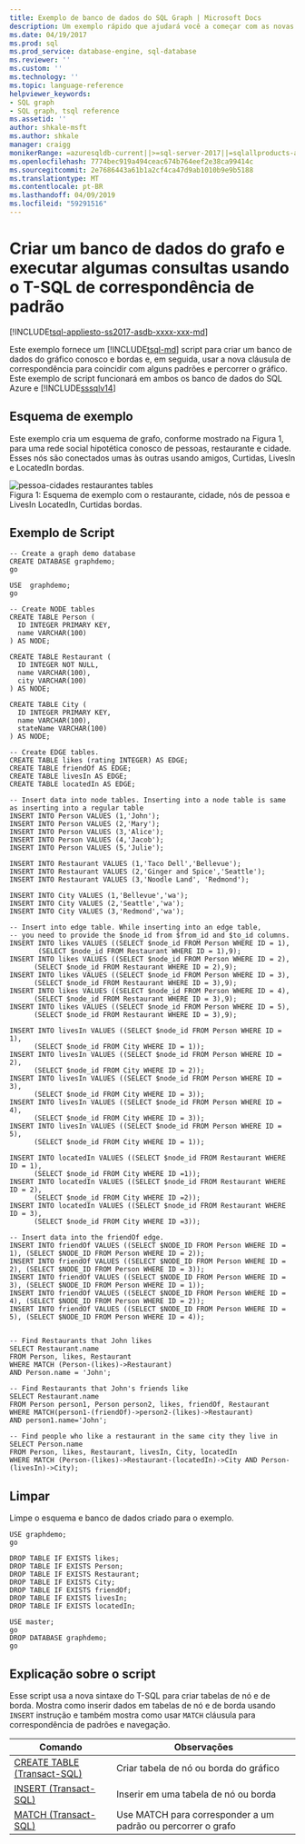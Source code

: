 ```yaml
---
title: Exemplo de banco de dados do SQL Graph | Microsoft Docs
description: Um exemplo rápido que ajudará você a começar com as novas sintaxes introduzidas no banco de dados do SQL graph.
ms.date: 04/19/2017
ms.prod: sql
ms.prod_service: database-engine, sql-database
ms.reviewer: ''
ms.custom: ''
ms.technology: ''
ms.topic: language-reference
helpviewer_keywords:
- SQL graph
- SQL graph, tsql reference
ms.assetid: ''
author: shkale-msft
ms.author: shkale
manager: craigg
monikerRange: =azuresqldb-current||>=sql-server-2017||=sqlallproducts-allversions||>=sql-server-linux-2017||=azuresqldb-mi-current
ms.openlocfilehash: 7774bec919a494ceac674b764eef2e38ca99414c
ms.sourcegitcommit: 2e7686443a61b1a2cf4ca47d9ab1010b9e9b5188
ms.translationtype: MT
ms.contentlocale: pt-BR
ms.lasthandoff: 04/09/2019
ms.locfileid: "59291516"
---
```

# <a name="create-a-graph-database-and-run-some-pattern-matching-queries-using-t-sql"></a>Criar um banco de dados do grafo e executar algumas consultas usando o T-SQL de correspondência de padrão

[!INCLUDE[tsql-appliesto-ss2017-asdb-xxxx-xxx-md](../../includes/tsql-appliesto-ss2017-asdb-xxxx-xxx-md.md)]

Este exemplo fornece um [!INCLUDE[tsql-md](../../includes/tsql-md.md)] script para criar um banco de dados do gráfico conosco e bordas e, em seguida, usar a nova cláusula de correspondência para coincidir com alguns padrões e percorrer o gráfico. Este exemplo de script funcionará em ambos os banco de dados do SQL Azure e [!INCLUDE[sssqlv14](../../includes/sssqlv14-md.md)]  

## <a name="sample-schema"></a>Esquema de exemplo

Este exemplo cria um esquema de grafo, conforme mostrado na Figura 1, para uma rede social hipotética conosco de pessoas, restaurante e cidade. Esses nós são conectados umas às outras usando amigos, Curtidas, LivesIn e LocatedIn bordas.

![pessoa-cidades restaurantes tables](../../relational-databases/graphs/media/person-cities-restaurants-tables.png "exemplo de banco de dados do Sql graph")  
Figura 1: Esquema de exemplo com o restaurante, cidade, nós de pessoa e LivesIn LocatedIn, Curtidas bordas.

## <a name="sample-script"></a>Exemplo de Script

```
-- Create a graph demo database
CREATE DATABASE graphdemo;
go

USE  graphdemo;
go

-- Create NODE tables
CREATE TABLE Person (
  ID INTEGER PRIMARY KEY,
  name VARCHAR(100)
) AS NODE;

CREATE TABLE Restaurant (
  ID INTEGER NOT NULL,
  name VARCHAR(100),
  city VARCHAR(100)
) AS NODE;

CREATE TABLE City (
  ID INTEGER PRIMARY KEY,
  name VARCHAR(100),
  stateName VARCHAR(100)
) AS NODE;

-- Create EDGE tables. 
CREATE TABLE likes (rating INTEGER) AS EDGE;
CREATE TABLE friendOf AS EDGE;
CREATE TABLE livesIn AS EDGE;
CREATE TABLE locatedIn AS EDGE;

-- Insert data into node tables. Inserting into a node table is same as inserting into a regular table
INSERT INTO Person VALUES (1,'John');
INSERT INTO Person VALUES (2,'Mary');
INSERT INTO Person VALUES (3,'Alice');
INSERT INTO Person VALUES (4,'Jacob');
INSERT INTO Person VALUES (5,'Julie');

INSERT INTO Restaurant VALUES (1,'Taco Dell','Bellevue');
INSERT INTO Restaurant VALUES (2,'Ginger and Spice','Seattle');
INSERT INTO Restaurant VALUES (3,'Noodle Land', 'Redmond');

INSERT INTO City VALUES (1,'Bellevue','wa');
INSERT INTO City VALUES (2,'Seattle','wa');
INSERT INTO City VALUES (3,'Redmond','wa');

-- Insert into edge table. While inserting into an edge table,
-- you need to provide the $node_id from $from_id and $to_id columns.
INSERT INTO likes VALUES ((SELECT $node_id FROM Person WHERE ID = 1), 
       (SELECT $node_id FROM Restaurant WHERE ID = 1),9);
INSERT INTO likes VALUES ((SELECT $node_id FROM Person WHERE ID = 2), 
      (SELECT $node_id FROM Restaurant WHERE ID = 2),9);
INSERT INTO likes VALUES ((SELECT $node_id FROM Person WHERE ID = 3), 
      (SELECT $node_id FROM Restaurant WHERE ID = 3),9);
INSERT INTO likes VALUES ((SELECT $node_id FROM Person WHERE ID = 4), 
      (SELECT $node_id FROM Restaurant WHERE ID = 3),9);
INSERT INTO likes VALUES ((SELECT $node_id FROM Person WHERE ID = 5), 
      (SELECT $node_id FROM Restaurant WHERE ID = 3),9);

INSERT INTO livesIn VALUES ((SELECT $node_id FROM Person WHERE ID = 1),
      (SELECT $node_id FROM City WHERE ID = 1));
INSERT INTO livesIn VALUES ((SELECT $node_id FROM Person WHERE ID = 2),
      (SELECT $node_id FROM City WHERE ID = 2));
INSERT INTO livesIn VALUES ((SELECT $node_id FROM Person WHERE ID = 3),
      (SELECT $node_id FROM City WHERE ID = 3));
INSERT INTO livesIn VALUES ((SELECT $node_id FROM Person WHERE ID = 4),
      (SELECT $node_id FROM City WHERE ID = 3));
INSERT INTO livesIn VALUES ((SELECT $node_id FROM Person WHERE ID = 5),
      (SELECT $node_id FROM City WHERE ID = 1));

INSERT INTO locatedIn VALUES ((SELECT $node_id FROM Restaurant WHERE ID = 1),
      (SELECT $node_id FROM City WHERE ID =1));
INSERT INTO locatedIn VALUES ((SELECT $node_id FROM Restaurant WHERE ID = 2),
      (SELECT $node_id FROM City WHERE ID =2));
INSERT INTO locatedIn VALUES ((SELECT $node_id FROM Restaurant WHERE ID = 3),
      (SELECT $node_id FROM City WHERE ID =3));

-- Insert data into the friendOf edge.
INSERT INTO friendOf VALUES ((SELECT $NODE_ID FROM Person WHERE ID = 1), (SELECT $NODE_ID FROM Person WHERE ID = 2));
INSERT INTO friendOf VALUES ((SELECT $NODE_ID FROM Person WHERE ID = 2), (SELECT $NODE_ID FROM Person WHERE ID = 3));
INSERT INTO friendOf VALUES ((SELECT $NODE_ID FROM Person WHERE ID = 3), (SELECT $NODE_ID FROM Person WHERE ID = 1));
INSERT INTO friendOf VALUES ((SELECT $NODE_ID FROM Person WHERE ID = 4), (SELECT $NODE_ID FROM Person WHERE ID = 2));
INSERT INTO friendOf VALUES ((SELECT $NODE_ID FROM Person WHERE ID = 5), (SELECT $NODE_ID FROM Person WHERE ID = 4));


-- Find Restaurants that John likes
SELECT Restaurant.name
FROM Person, likes, Restaurant
WHERE MATCH (Person-(likes)->Restaurant)
AND Person.name = 'John';

-- Find Restaurants that John's friends like
SELECT Restaurant.name 
FROM Person person1, Person person2, likes, friendOf, Restaurant
WHERE MATCH(person1-(friendOf)->person2-(likes)->Restaurant)
AND person1.name='John';

-- Find people who like a restaurant in the same city they live in
SELECT Person.name
FROM Person, likes, Restaurant, livesIn, City, locatedIn
WHERE MATCH (Person-(likes)->Restaurant-(locatedIn)->City AND Person-(livesIn)->City);
```

## <a name="clean-up"></a>Limpar  
Limpe o esquema e banco de dados criado para o exemplo.

```
USE graphdemo;
go

DROP TABLE IF EXISTS likes;
DROP TABLE IF EXISTS Person;
DROP TABLE IF EXISTS Restaurant;
DROP TABLE IF EXISTS City;
DROP TABLE IF EXISTS friendOf;
DROP TABLE IF EXISTS livesIn;
DROP TABLE IF EXISTS locatedIn;

USE master;
go
DROP DATABASE graphdemo;
go
```

## <a name="script-explanation"></a>Explicação sobre o script  
Esse script usa a nova sintaxe do T-SQL para criar tabelas de nó e de borda. Mostra como inserir dados em tabelas de nó e de borda usando `INSERT` instrução e também mostra como usar `MATCH` cláusula para correspondência de padrões e navegação.

|Comando    |Observações
|---  |---  |
|[CREATE TABLE &#40;Transact-SQL&#41;](../../t-sql/statements/create-table-sql-graph.md)  |Criar tabela de nó ou borda do gráfico  |
|[INSERT &#40;Transact-SQL&#41;](../../t-sql/statements/insert-sql-graph.md)  |Inserir em uma tabela de nó ou borda  |
|[MATCH &#40;Transact-SQL&#41;](../../t-sql/queries/match-sql-graph.md)  |Use MATCH para corresponder a um padrão ou percorrer o grafo  |

